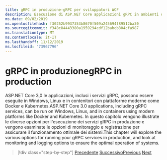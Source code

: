 ```yaml
---
title: gRPC in produzione-gRPC per sviluppatori WCF
description: Esecuzione di ASP.NET Core applicazioni gRPC in ambienti di produzione
ms.date: 09/02/2019
ms.openlocfilehash: f30252b9937353b8670f509a245694f89512ba30
ms.sourcegitcommit: f348c84443380a1959294cdf12babcb804cfa987
ms.translationtype: MT
ms.contentlocale: it-IT
ms.lasthandoff: 11/12/2019
ms.locfileid: "73967796"
---
```

# <a name="grpc-in-production"></a><span data-ttu-id="b2ad1-103">gRPC in produzione</span><span class="sxs-lookup"><span data-stu-id="b2ad1-103">gRPC in production</span></span>

<span data-ttu-id="b2ad1-104">ASP.NET Core 3,0 le applicazioni, inclusi i servizi gRPC, possono essere eseguite in Windows, Linux e in contenitori con piattaforme moderne come Docker e Kubernetes.</span><span class="sxs-lookup"><span data-stu-id="b2ad1-104">ASP.NET Core 3.0 applications, including gRPC services, can be run on Windows, Linux, and in containers using modern platforms like Docker and Kubernetes.</span></span> <span data-ttu-id="b2ad1-105">In questo capitolo vengono illustrate le diverse opzioni per l'esecuzione dei servizi gRPC in produzione e vengono esaminate le opzioni di monitoraggio e registrazione per assicurare il funzionamento ottimale dei sistemi.</span><span class="sxs-lookup"><span data-stu-id="b2ad1-105">This chapter will explore the various options for running your gRPC services in production, and look at monitoring and logging options to ensure the optimal operation of systems.</span></span>

>[!div class="step-by-step"]
><span data-ttu-id="b2ad1-106">[Precedente](encryption.md)
>[Successivo](self-hosted.md)</span><span class="sxs-lookup"><span data-stu-id="b2ad1-106">[Previous](encryption.md)
[Next](self-hosted.md)</span></span>
